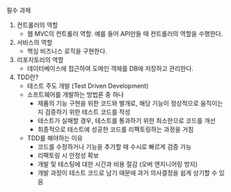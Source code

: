 필수 과제
1. 컨트롤러의 역할
    * 웹 MVC의 컨트롤러 역할. 예를 들어 API만들 때 컨트롤러의 역할을 수행한다.
2. 서비스의 역할
    * 핵심 비즈니스 로직을 구현한다.
3. 리포지토리의 역할
    * 데이터베이스에 접근하여 도메인 객체를 DB에 저장하고 관리한다.
4. TDD란?
    * 테스트 주도 개발 (Test Driven Development)
    * 소프트웨어를 개발하는 방법론 중 하나
        - 제품의 기능 구현을 위한 코드와 별개로, 해당 기능이 정상적으로 움직이는지 검증하기 위한 테스트 코드를 작성
        - 테스트가 실패할 경우, 테스트를 통과하기 위한 최소한으로 코드를 개선
        - 최종적으로 테스트에 성공한 코드를 리팩토링하는 과정을 거침
    * TDD를 해야하는 이유
        - 코드를 수정하거나 기능을 추가할 때 수시로 빠르게 검증 가능
        - 리팩토링 시 안정성 확보
        - 개발 및 테스팅에 대한 시간과 비용 절감 (오버 엔지니어링 방지)
        - 개발 과정이 테스트 코드로 남기 때문에 과거 의사결정을 쉽게 상기할 수 있음